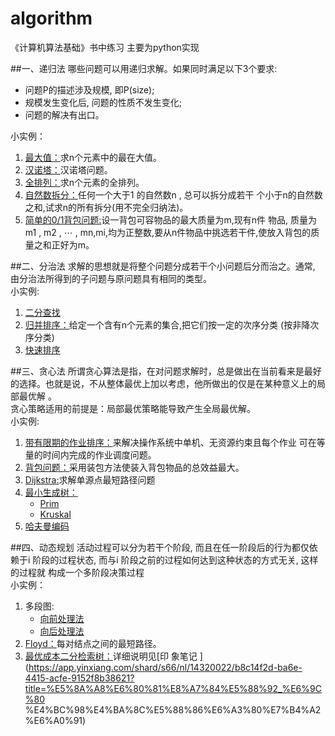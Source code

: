 # algorithm
《计算机算法基础》书中练习 主要为python实现<br>

##一、递归法
哪些问题可以用递归求解。如果同时满足以下3个要求:
* 问题P的描述涉及规模, 即P(size);
* 规模发生变化后, 问题的性质不发生变化;
* 问题的解决有出口。

小实例：<br>
1. [最大值：](https://github.com/huangyedi2012/algorithm/tree/master/recursion/maxnum)求n个元素中的最在大值。<br>
2. [汉诺塔：](https://github.com/huangyedi2012/algorithm/tree/master/recursion/hanoi)汉诺塔问题。<br>
3. [全排列：](https://github.com/huangyedi2012/algorithm/tree/master/recursion/range)求n个元素的全排列。<br>
4. [自然数拆分：](https://github.com/huangyedi2012/algorithm/tree/master/recursion/splitnumber)任何一个大于1 的自然数n , 总可以拆分成若干
个小于n的自然数之和,试求n的所有拆分(用不完全归纳法)。<br>
5. [简单的0/1背包问题:](https://github.com/huangyedi2012/algorithm/tree/master/recursion/simpleknap)设一背包可容物品的最大质量为m,现有n件
物品, 质量为m1 , m2 , ⋯ , mn,mi,均为正整数,要从n件物品中挑选若干件,使放入背包的质量之和正好为m。<br>

##二、分治法
求解的思想就是将整个问题分成若干个小问题后分而治之。通常, 由分治法所得到的子问题与原问题具有相同的类型。<br>
小实例:<br>
1. [二分查找](https://github.com/huangyedi2012/algorithm/tree/master/division/binarysearch)<br>
2. [归并排序：](https://github.com/huangyedi2012/algorithm/tree/master/division/mergesort)给定一个含有n个元素的集合,把它们按一定的次序分类
(按非降次序分类)<br>
3. [快速排序](https://github.com/huangyedi2012/algorithm/tree/master/division/quicksort) 

##三、贪心法
所谓贪心算法是指，在对问题求解时，总是做出在当前看来是最好的选择。也就是说，不从整体最优上加以考虑，他所做出的仅是在某种意义上的局部最优解
。<br>
贪心策略适用的前提是：局部最优策略能导致产生全局最优解。<br>
小实例:<br>
1. [带有限期的作业排序：](https://github.com/huangyedi2012/algorithm/tree/master/greedy/jobsort)来解决操作系统中单机、无资源约束且每个作业
可在等量的时间内完成的作业调度问题。<br>
2. [背包问题：](https://github.com/huangyedi2012/algorithm/tree/master/greedy/knapsack)采用装包方法使装入背包物品的总效益最大。<br>
3. [Dijkstra:](https://github.com/huangyedi2012/algorithm/tree/master/greedy/dijkstra)求解单源点最短路径问题<br>
4. [最小生成树：](https://github.com/huangyedi2012/algorithm/tree/master/greedy/spanningtree)<br>
	* [Prim](https://github.com/huangyedi2012/algorithm/tree/master/greedy/spanningtree/prim)<br>
	* [Kruskal](https://github.com/huangyedi2012/algorithm/tree/master/greedy/spanningtree/kruskal)<br>
5. [哈夫曼编码](https://github.com/huangyedi2012/algorithm/tree/master/cxximpl/Huffman)

##四、动态规划
活动过程可以分为若干个阶段, 而且在任一阶段后的行为都仅依赖于i 阶段的过程状态, 而与i 阶段之前的过程如何达到这种状态的方式无关, 这样的过程就
构成一个多阶段决策过程<br>
小实例：<br>
1. 多段图:<br>
	* [向前处理法](https://github.com/huangyedi2012/algorithm/tree/master/dynamicprogramming/fgraph)<br>
	* [向后处理法](https://github.com/huangyedi2012/algorithm/tree/master/dynamicprogramming/bgraph)<br>
2. [Floyd：](https://github.com/huangyedi2012/algorithm/tree/master/dynamicprogramming/floyd)每对结点之间的最短路径。<br>
3. [最优成本二分检索树：](https://github.com/huangyedi2012/algorithm/tree/master/dynamicprogramming/optimalbinarysearchtree)详细说明见[印
象笔记
](https://app.yinxiang.com/shard/s66/nl/14320022/b8c14f2d-ba6e-4415-acfe-9152f8b38621?title=%E5%8A%A8%E6%80%81%E8%A7%84%E5%88%92_%E6%9C%80
%E4%BC%98%E4%BA%8C%E5%88%86%E6%A3%80%E7%B4%A2%E6%A0%91)
